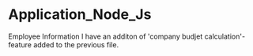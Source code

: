 # Application_Node_Js
Employee Information
I have an additon of 'company budjet calculation'- feature added to the previous file. 

